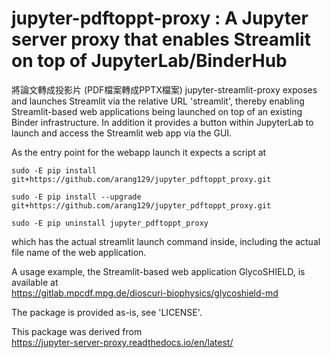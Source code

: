 # jupyter-pdftoppt-proxy : A Jupyter server proxy that enables Streamlit on top of JupyterLab/BinderHub
將論文轉成投影片 (PDF檔案轉成PPTX檔案)
jupyter-streamlit-proxy exposes and launches Streamlit via the relative URL
'streamlit', thereby enabling Streamlit-based web applications being launched
on top of an existing Binder infrastructure.  In addition it provides a button
within JupyterLab to launch and access the Streamlit web app via the GUI.

As the entry point for the webapp launch it expects a script at

`sudo -E pip install git+https://github.com/arang129/jupyter_pdftoppt_proxy.git`

`sudo -E pip install --upgrade git+https://github.com/arang129/jupyter_pdftoppt_proxy.git`

`sudo -E pip uninstall jupyter_pdftoppt_proxy`

which has the actual streamlit launch command inside, including the actual
file name of the web application.

A usage example, the Streamlit-based web application GlycoSHIELD, is available at   
https://gitlab.mpcdf.mpg.de/dioscuri-biophysics/glycoshield-md

The package is provided as-is, see 'LICENSE'.

This package was derived from   
https://jupyter-server-proxy.readthedocs.io/en/latest/
